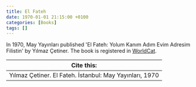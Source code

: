 ```yaml
---
title: El Fateh
date: 1970-01-01 21:15:00 +0100
categories: [Books]
tags: []
---
```


In 1970, May Yayınları published 'El Fateh: Yolum Kanım Adım Evim Adresim Filistin' by Yılmaz Çetiner. The book is registered in [WorldCat](https://search.worldcat.org/title/977862879).


| Cite this:   |
|--------|
| Yılmaz Çetiner. El Fateh. İstanbul: May Yayınları, 1970

 